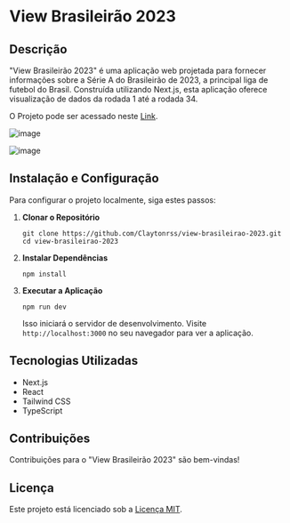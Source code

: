
# View Brasileirão 2023

## Descrição
"View Brasileirão 2023" é uma aplicação web projetada para fornecer informações sobre a Série A do Brasileirão de 2023, a principal liga de futebol do Brasil. Construída utilizando Next.js, esta aplicação oferece visualização de dados da rodada 1 até a rodada 34.

O Projeto pode ser acessado neste [Link](https://view-brasileirao-2023.vercel.app/).

![image](https://github.com/Claytonrss/view-brasileirao-2023/assets/33030911/2536958a-be56-4899-a7b7-14a2dd1e82e6)

![image](https://github.com/Claytonrss/view-brasileirao-2023/assets/33030911/8b8cd41f-ac18-47f4-be19-ebfe3f806d32)


## Instalação e Configuração
Para configurar o projeto localmente, siga estes passos:

1. **Clonar o Repositório**
   ```
   git clone https://github.com/Claytonrss/view-brasileirao-2023.git
   cd view-brasileirao-2023
   ```

2. **Instalar Dependências**
   ```
   npm install
   ```

3. **Executar a Aplicação**
   ```
   npm run dev
   ```
   Isso iniciará o servidor de desenvolvimento. Visite `http://localhost:3000` no seu navegador para ver a aplicação.

## Tecnologias Utilizadas
- Next.js
- React
- Tailwind CSS
- TypeScript

## Contribuições
Contribuições para o "View Brasileirão 2023" são bem-vindas!

## Licença
Este projeto está licenciado sob a [Licença MIT](LICENSE.md).
